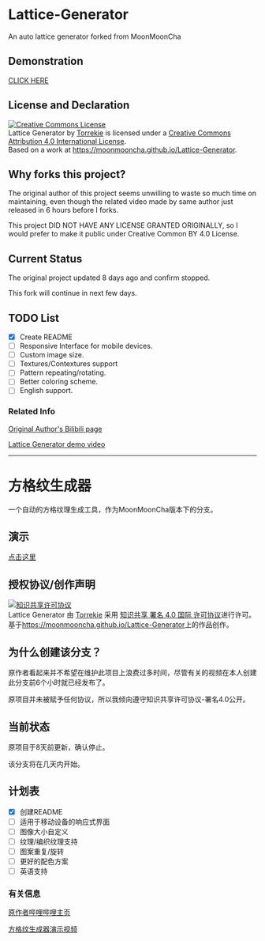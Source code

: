 # Lattice-Generator
An auto lattice generator forked from MoonMoonCha
## Demonstration
[CLICK HERE](https://torrekie.github.io/Lattice-Generator)
## License and Declaration
<a rel="license" href="http://creativecommons.org/licenses/by/4.0/"><img alt="Creative Commons License" style="border-width:0" src="https://i.creativecommons.org/l/by/4.0/88x31.png" /></a><br /><span xmlns:dct="http://purl.org/dc/terms/" property="dct:title">Lattice Generator</span> by <a xmlns:cc="http://creativecommons.org/ns#" href="https://github.com/Torrekie/Lattice-Generator" property="cc:attributionName" rel="cc:attributionURL">Torrekie</a> is licensed under a <a rel="license" href="http://creativecommons.org/licenses/by/4.0/">Creative Commons Attribution 4.0 International License</a>.<br />Based on a work at <a xmlns:dct="http://purl.org/dc/terms/" href="https://moonmooncha.github.io/Lattice-Generator" rel="dct:source">https://moonmooncha.github.io/Lattice-Generator</a>.
## Why forks this project?

The original author of this project seems unwilling to waste so much time on maintaining, even though the related video made by same author just released in 6 hours before I forks.

This project DID NOT HAVE ANY LICENSE GRANTED ORIGINALLY, so I would prefer to make it public under Creative Common BY 4.0 License.

## Current Status

The original project updated 8 days ago and confirm stopped.

This fork will continue in next few days.

## TODO List
- [x] Create README
- [ ] Responsive Interface for mobile devices.
- [ ] Custom image size.
- [ ] Textures/Contextures support
- [ ] Pattern repeating/rotating.
- [ ] Better coloring scheme.
- [ ] English support.

### Related Info

[Original Author's Bilibili page](https://space.bilibili.com/421178217)

[Lattice Generator demo video](https://www.bilibili.com/video/BV1K5411775P)

***

# 方格纹生成器
一个自动的方格纹理生成工具，作为MoonMoonCha版本下的分支。
## 演示
[点击这里](https://torrekie.github.io/Lattice-Generator)
## 授权协议/创作声明
<a rel="license" href="http://creativecommons.org/licenses/by/4.0/"><img alt="知识共享许可协议" style="border-width:0" src="https://i.creativecommons.org/l/by/4.0/88x31.png" /></a><br /><span xmlns:dct="http://purl.org/dc/terms/" property="dct:title">Lattice Generator</span> 由 <a xmlns:cc="http://creativecommons.org/ns#" href="https://github.com/Torrekie/Lattice-Generator" property="cc:attributionName" rel="cc:attributionURL">Torrekie</a> 采用 <a rel="license" href="http://creativecommons.org/licenses/by/4.0/">知识共享 署名 4.0 国际 许可协议</a>进行许可。<br />基于<a xmlns:dct="http://purl.org/dc/terms/" href="https://moonmooncha.github.io/Lattice-Generator" rel="dct:source">https://moonmooncha.github.io/Lattice-Generator</a>上的作品创作。
## 为什么创建该分支？
原作者看起来并不希望在维护此项目上浪费过多时间，尽管有关的视频在本人创建此分支前6个小时就已经发布了。

原项目并未被赋予任何协议，所以我倾向遵守知识共享许可协议-署名4.0公开。

## 当前状态

原项目于8天前更新，确认停止。

该分支将在几天内开始。

## 计划表
- [x] 创建README
- [ ] 适用于移动设备的响应式界面
- [ ] 图像大小自定义
- [ ] 纹理/编织纹理支持
- [ ] 图案重复/旋转
- [ ] 更好的配色方案
- [ ] 英语支持

### 有关信息

[原作者哔哩哔哩主页](https://space.bilibili.com/421178217)

[方格纹生成器演示视频](https://www.bilibili.com/video/BV1K5411775P)
